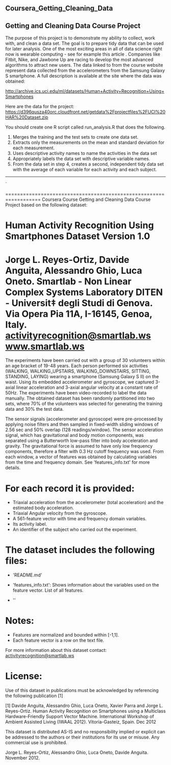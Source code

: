 ## Coursera_Getting_Cleaning_Data
## Getting and Cleaning Data Course Project
   
The purpose of this project is to demonstrate my ability to collect, work 
 with, and clean a data set. The goal is to prepare tidy data that can be 
 used for later analysis. 
 One of the most exciting areas in all of data science right now is wearable
 computing - see for example this article . Companies like Fitbit, Nike, and
 Jawbone Up are racing to develop the most advanced algorithms to attract new
 users. The data linked to from the course website represent data collected 
 from the accelerometers from the Samsung Galaxy S smartphone. 
 A full description is available at the site where the data was obtained: 
   
 http://archive.ics.uci.edu/ml/datasets/Human+Activity+Recognition+Using+Smartphones
   
 Here are the data for the project: 
 https://d396qusza40orc.cloudfront.net/getdata%2Fprojectfiles%2FUCI%20HAR%20Dataset.zip
   
   
 You should create one R script called run_analysis.R that does the following. 
   
 1. Merges the training and the test sets to create one data set.
 2. Extracts only the measurements on the mean and standard deviation for 
 each measurement. 
 3. Uses descriptive activity names to name the activities in the data set
 4. Appropriately labels the data set with descriptive variable names. 
 5. From the data set in step 4, creates a second, independent tidy data set
 with the average of each variable for each activity and each subject.

---

`


==================================================================
Coursera Course 
Getting and Cleaning Data
Course Project based on the following dataset:


Human Activity Recognition Using Smartphones Dataset
Version 1.0
==================================================================
Jorge L. Reyes-Ortiz, Davide Anguita, Alessandro Ghio, Luca Oneto.
Smartlab - Non Linear Complex Systems Laboratory
DITEN - Universit‡ degli Studi di Genova.
Via Opera Pia 11A, I-16145, Genoa, Italy.
activityrecognition@smartlab.ws
www.smartlab.ws
==================================================================

The experiments have been carried out with a group of 30 volunteers within an age bracket of 19-48 years. Each person performed six activities (WALKING, WALKING_UPSTAIRS, WALKING_DOWNSTAIRS, SITTING, STANDING, LAYING) wearing a smartphone (Samsung Galaxy S II) on the waist. Using its embedded accelerometer and gyroscope, we captured 3-axial linear acceleration and 3-axial angular velocity at a constant rate of 50Hz. The experiments have been video-recorded to label the data manually. The obtained dataset has been randomly partitioned into two sets, where 70% of the volunteers was selected for generating the training data and 30% the test data. 

The sensor signals (accelerometer and gyroscope) were pre-processed by applying noise filters and then sampled in fixed-width sliding windows of 2.56 sec and 50% overlap (128 readings/window). The sensor acceleration signal, which has gravitational and body motion components, was separated using a Butterworth low-pass filter into body acceleration and gravity. The gravitational force is assumed to have only low frequency components, therefore a filter with 0.3 Hz cutoff frequency was used. From each window, a vector of features was obtained by calculating variables from the time and frequency domain. See 'features_info.txt' for more details. 

For each record it is provided:
======================================

- Triaxial acceleration from the accelerometer (total acceleration) and the estimated body acceleration.
- Triaxial Angular velocity from the gyroscope. 
- A 561-feature vector with time and frequency domain variables. 
- Its activity label. 
- An identifier of the subject who carried out the experiment.

The dataset includes the following files:
=========================================

- 'README.md'

- 'features_info.txt': Shows information about the variables used on the feature vector. List of all features.
- ''

Notes: 
======
- Features are normalized and bounded within [-1,1].
- Each feature vector is a row on the text file.

For more information about this dataset contact: activityrecognition@smartlab.ws

License:
========
Use of this dataset in publications must be acknowledged by referencing the following publication [1] 

[1] Davide Anguita, Alessandro Ghio, Luca Oneto, Xavier Parra and Jorge L. Reyes-Ortiz. Human Activity Recognition on Smartphones using a Multiclass Hardware-Friendly Support Vector Machine. International Workshop of Ambient Assisted Living (IWAAL 2012). Vitoria-Gasteiz, Spain. Dec 2012

This dataset is distributed AS-IS and no responsibility implied or explicit can be addressed to the authors or their institutions for its use or misuse. Any commercial use is prohibited.

Jorge L. Reyes-Ortiz, Alessandro Ghio, Luca Oneto, Davide Anguita. November 2012.
